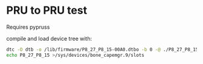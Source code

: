 # PRU to PRU test

Requires pypruss

compile and load device tree with:
``` bash
dtc -O dtb -o /lib/firmware/P8_27_P8_15-00A0.dtbo -b 0 -@ ./P8_27_P8_15-00A0.dts
echo P8_27_P8_15 >/sys/devices/bone_capemgr.9/slots
```

